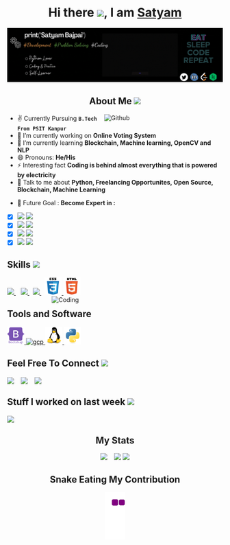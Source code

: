 <h1 align=center>Hi there <img src="https://raw.githubusercontent.com/MartinHeinz/MartinHeinz/master/wave.gif" width=30px>, I am <a href="https://bio.link/satyam007">Satyam</a></h3>
<img src="https://github.com/Satyam-bajpai007/Satyam-bajpai007/blob/main/VIG/Banner%20(1).gif" >

<h2 align=center > About Me <img src = "https://media2.giphy.com/media/6n6N2o22gKVeDQDGy8/200w.webp?cid=ecf05e47rhmu4ynnczx5p26hnzx6m91hxbpn7wa1touscdug&rid=200w.webp&ct=s" width = 60px position=relative> </h2>

<img width="55%" align="right" alt="Github" src="https://raw.githubusercontent.com/onimur/.github/master/.resources/git-header.svg" />

- ✌️ Currently Pursuing **`B.Tech From PSIT Kanpur`**
- 🔭 I’m currently working on **Online Voting System** 
- 🌱 I’m currently learning **Blockchain, Machine learning, OpenCV and NLP**
- 😄 Pronouns: **He/His**
- ⚡ Interesting fact **Coding is behind almost everything that is powered by electricity**
- 💬 Talk to me about **Python, Freelancing Opportunites, Open Source, Blockchain, Machine Learning**
<!-- - 👯 I’m looking to collaborate on  -->

- 🎯 Future Goal : **Become Expert in :** 

- [x] ![](https://img.shields.io/badge/Python-%7C-0%2C%2022%2C%20100) ![](https://img.shields.io/badge/Android_Developer-%7C-brown)
- [x] ![](https://img.shields.io/badge/Machine_Learning-%7C-violet) ![](https://img.shields.io/badge/Web_Development-%7C-indigo) 
- [x] ![](https://img.shields.io/badge/BlockChain-%7C-yellow) ![](https://img.shields.io/badge/DS&Algo-%7C-pink)
- [x] ![](https://img.shields.io/badge/OpenCV-%7C-yellow) ![](https://img.shields.io/badge/NLP-%7C-pink) <br/>

<h2> Skills <img src = "https://media2.giphy.com/media/QssGEmpkyEOhBCb7e1/giphy.gif?cid=ecf05e47a0n3gi1bfqntqmob8g9aid1oyj2wr3ds3mg700bl&rid=giphy.gif" width = 32px> </h2>
<a href= https://github.com/Satyam-bajpai007?tab=repositories&q=&type=&language=python&sort= > <img width ='32px' src ='https://raw.githubusercontent.com/rahulbanerjee26/githubAboutMeGenerator/main/icons/python.svg'> </a>&nbsp&nbsp
<a href= https://github.com/Satyam-bajpai007?tab=repositories&q=&type=&language=cpp&sort= > <img width ='32px' src ='https://raw.githubusercontent.com/rahulbanerjee26/githubAboutMeGenerator/main/icons/cpp.svg'> </a>&nbsp
<!-- <a href= https://github.com/Nitin-Diwakar?tab=repositories&q=&type=&language=behance&sort= > <img width ='32px' src ='https://raw.githubusercontent.com/rahulbanerjee26/githubAboutMeGenerator/main/icons/behance.svg'> </a> -->
<!-- <a href= https://github.com/Nitin-Diwakar?tab=repositories&q=&type=&language=figma&sort= > <img width ='32px' src ='https://raw.githubusercontent.com/rahulbanerjee26/githubAboutMeGenerator/main/icons/figma.svg'> </a>&nbsp -->
<!-- <a href= https://github.com/Nitin-Diwakar?tab=repositories&q=&type=&language=leet-code&sort= > <img width ='32px' src ='https://raw.githubusercontent.com/rahulbanerjee26/githubAboutMeGenerator/main/icons/leet-code.svg'> </a>&nbsp -->
<a href= https://github.com/Satyam-bajpai007?tab=repositories&q=&type=&language=opencv&sort= > <img width ='32px' src ='https://raw.githubusercontent.com/rahulbanerjee26/githubAboutMeGenerator/main/icons/opencv.svg'> </a>&nbsp
<a href= https://github.com/Satyam-bajpai007?tab=repositories&q=&type=&language=photoshop&sort= ></a><a href="https://www.w3schools.com/css/" target="_blank"> <img src="https://raw.githubusercontent.com/devicons/devicon/master/icons/css3/css3-original-wordmark.svg" alt="css3" width="40" height="40"/> </a><a href="https://www.w3.org/html/" target="_blank"> <img src="https://raw.githubusercontent.com/devicons/devicon/master/icons/html5/html5-original-wordmark.svg" alt="html5" width="40" height="40"/> </a>
<img align="right" alt="Coding" width="400" src="https://media.giphy.com/media/SWoSkN6DxTszqIKEqv/giphy.gif">

  
  <h2> Tools and Software </h2>
 <p align="left"> <a href="https://getbootstrap.com" target="_blank"> <img src="https://raw.githubusercontent.com/devicons/devicon/master/icons/bootstrap/bootstrap-plain-wordmark.svg" alt="bootstrap" width="40" height="40"/> </a> <a href="https://www.cprogramming.com/" target="_blank"> <a href="https://cloud.google.com" target="_blank"> <img src="https://www.vectorlogo.zone/logos/google_cloud/google_cloud-icon.svg" alt="gcp" width="40" height="40"/> </a> <a href="https://www.linux.org/" target="_blank"> <img src="https://raw.githubusercontent.com/devicons/devicon/master/icons/linux/linux-original.svg" alt="linux" width="40" height="40"/> </a> <a href="https://github.com/Satyam-bajpai007" target="_blank"> <img src="https://raw.githubusercontent.com/devicons/devicon/master/icons/python/python-original.svg" alt="python" width="40" height="40"/> </a> 
</p>

<h2>Feel Free To Connect <img src='https://raw.githubusercontent.com/ShahriarShafin/ShahriarShafin/main/Assets/handshake.gif' width="100px"> </h2>
<a href = 'https://www.linkedin.com/in/satyam-bajpai-885a731a9'> <img width = '32px' align= 'center' src="https://raw.githubusercontent.com/rahulbanerjee26/githubAboutMeGenerator/main/icons/linked-in-alt.svg"/></a>&nbsp &nbsp
<a href = 'https://twitter.com/SatyamB95964122'> <img width = '32px' align= 'center' src="https://raw.githubusercontent.com/rahulbanerjee26/githubAboutMeGenerator/main/icons/twitter.svg"/></a> &nbsp&nbsp
<a href = 'satyamjarvis007'> <img width = '32px' align= 'center' src="https://raw.githubusercontent.com/rahulbanerjee26/githubAboutMeGenerator/main/icons/medium.svg"/></a> &nbsp&nbsp

<h2> Stuff I worked on last week  <img src = "https://media1.giphy.com/media/JZ40cnfnN11KycrvMF/giphy.gif?cid=ecf05e47a0n3gi1bfqntqmob8g9aid1oyj2wr3ds3mg700bl&rid=giphy.gif" width = 70px> </h2>
<a href="https://github.com/anuraghazra/github-readme-stats">
<img align="center" src="https://github-readme-stats.vercel.app/api/wakatime?username=@nitindiwakar&compact=True"/>
</a>

<h2 align=center > My Stats </h2>

<div align=center>
<img width="44%" src="https://github-readme-stats.vercel.app/api?username=Satyam-bajpai007&theme=react&cache_seconds=30&hide_border=truek"/>&nbsp;&nbsp;&nbsp;
  <img width="44%" src="https://github-readme-streak-stats.herokuapp.com/?user=Satyam-bajpai007&theme=react&cache_seconds=30&hide_border=true"/>
<img src="https://github-profile-summary-cards.vercel.app/api/cards/profile-details?username=Satyam-bajpai007&theme=dracula"/>
</div>

<h2 align=center > Snake Eating My Contribution </h2>

 <div align=center>
  <img src=https://github.com/Satyam-bajpai007/Satyam-bajpai007/blob/output/github-contribution-grid-snake.gif>
 </div>
 
